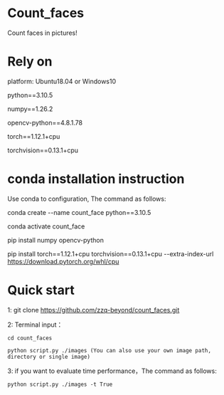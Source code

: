 # Count_faces
Count faces in pictures!

# Rely on
platform: Ubuntu18.04 or Windows10

python==3.10.5

numpy==1.26.2

opencv-python==4.8.1.78

torch==1.12.1+cpu

torchvision==0.13.1+cpu
# conda installation instruction
Use conda to configuration, The command as follows:

conda create --name count_face python==3.10.5

conda activate count_face

pip install numpy opencv-python

pip install torch==1.12.1+cpu torchvision==0.13.1+cpu --extra-index-url https://download.pytorch.org/whl/cpu
# Quick start
1: git clone https://github.com/zzq-beyond/count_faces.git

2: Terminal input：

    cd count_faces
    
    python script.py ./images (You can also use your own image path, directory or single image)

3: if you want to evaluate time performance，The command as follows:

    python script.py ./images -t True
    


